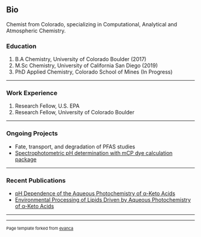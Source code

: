 ## Bio

Chemist from Colorado, specializing in Computational, Analytical and Atmospheric Chemistry. 

### Education

1. B.A Chemistry, University of Colorado Boulder (2017)
2. M.Sc Chemistry, University of California San Diego (2019)
3. PhD Applied Chemistry, Colorado School of Mines (In Progress)

---
### Work Experience

1. Research Fellow, U.S. EPA
2. Research Fellow, University of Colorado Boulder

---
### Ongoing Projects

- Fate, transport, and degradation of PFAS studies
- [Spectrophotometric pH determination with mCP dye calculation package](https://github.com/mido1387/mCPdyepH)

---
### Recent Publications

- [pH Dependence of the Aqueous Photochemistry of α-Keto Acids](https://pubs.acs.org/doi/abs/10.1021/acs.jpca.7b08192)
- [Environmental Processing of Lipids Driven by Aqueous Photochemistry of α-Keto Acids](https://pubs.acs.org/doi/abs/10.1021/acscentsci.8b00124)

---




---
<p style="font-size:11px">Page template forked from <a href="https://github.com/evanca/quick-portfolio">evanca</a></p>
<!-- Remove above link if you don't want to attibute -->
